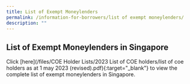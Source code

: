 ```yaml
---
title: List of Exempt Moneylenders
permalink: /information-for-borrowers/list of exempt moneylenders/
description: ""
---
```

List of Exempt Moneylenders in Singapore
---
Click [here](/files/COE Holder Lists/2023 List of COE holders/list of coe holders as at 1 may 2023 (revised).pdf){:target="_blank"} to view the complete list of exempt moneylenders in Singapore.
